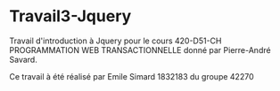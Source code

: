 # Travail3-Jquery
Travail d'introduction à Jquery pour le cours 420-D51-CH PROGRAMMATION WEB TRANSACTIONNELLE donné par Pierre-André Savard.

Ce travail à été réalisé par Emile Simard 1832183 du groupe 42270
